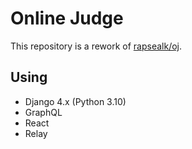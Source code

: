 # Online Judge
This repository is a rework of [rapsealk/oj](https://github.com/rapsealk/oj).

## Using
- Django 4.x (Python 3.10)
- GraphQL
- React
- Relay
